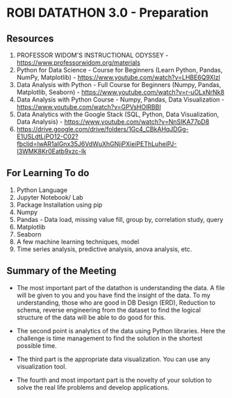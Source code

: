 # ROBI DATATHON 3.0 - Preparation

## Resources
1. PROFESSOR WIDOM'S INSTRUCTIONAL ODYSSEY - https://www.professorwidom.org/materials
2. Python for Data Science - Course for Beginners (Learn Python, Pandas, NumPy, Matplotlib) - https://www.youtube.com/watch?v=LHBE6Q9XlzI
3. Data Analysis with Python - Full Course for Beginners (Numpy, Pandas, Matplotlib, Seaborn) - https://www.youtube.com/watch?v=r-uOLxNrNk8
4. Data Analysis with Python Course - Numpy, Pandas, Data Visualization - https://www.youtube.com/watch?v=GPVsHOlRBBI
5. Data Analytics with the Google Stack (SQL, Python, Data Visualization, Data Analysis) - https://www.youtube.com/watch?v=NnSIKA77pD8
6. https://drive.google.com/drive/folders/1Gc4_CBkAHqJDGg-E1USLdtLjPO12-C02?fbclid=IwAR1aIGnx35J6VdWuXhGNjiPXieiPEThLuheiPJ-I3WMK8Kr0Eatb9xzc-Ik

## For Learning To do
1. Python Language
2. Jupyter Notebook/ Lab
3. Package Installation using pip
4. Numpy
5. Pandas - Data load, missing value fill, group by, correlation study, query
6. Matplotlib
7. Seaborn
8. A few machine learning techniques, model
9. Time series analysis, predictive analysis, anova analysis, etc.

## Summary of the Meeting
* The most important part of the datathon is understanding the data. A file will be given to you and you have find the insight of the data. To my understanding, those who are good in DB Design (ERD), Reduction to schema, reverse engineering from the dataset to find the logical structure of the data will be able to do good for this.

* The second point is analytics of the data using Python libraries. Here the challenge is time management to find the solution in the shortest possible time.

* The third part is the appropriate data visualization. You can use any visualization tool.

* The fourth and most important part is the novelty of your solution to solve the real life problems and develop applications.